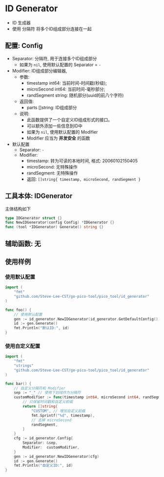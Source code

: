 # ID Generator

- ID 生成器
- 使用 分隔符 将多个ID组成部分连接在一起

## 配置: Config

- Separator: 分隔符, 用于连接多个ID组成部分
    - 如果为 `nil`, 使用默认配置的 Separator = `-`
- Modifier: ID组成部分编辑器,
    - 参数:
        - timestamp int64: 当前时间-时间戳(秒级);
        - microSecond int64: 当前时间-毫秒部分;
        - randSegment string: 随机部分(uuid的前八个字符)
    - 返回值:
        - parts []string: ID组成部分
    - 说明:
        - 此函数提供了一个自定义ID组成形式的接口。
        - 可以额外添加一些信息到ID中
        - 如果为 `nil`, 使用默认配置的 Modifier
        - Modifier 应当为 **并发安全** 的函数
- 默认配置
    - Separator: `-`
    - Modifier:
        - timestamp: 转为可读的本地时间, 格式: 20060102150405
        - microSecond: 无特殊操作
        - randSegment: 无特殊操作
        - 返回: `[]string{ timestamp, microSecond, randSegment }`

## 工具本体: IDGenerator

主体结构如下
```go
type IDGenerator struct {}
func NewIDGenerator(config Config) *IDGenerator {}
func (tool *IDGenerator) Generate() string {}
```

## 辅助函数: 无

## 使用样例

### 使用默认配置

```go
import (
    "fmt"
    "github.com/Steve-Lee-CST/go-pico-tool/pico_tool/id_generator"
)

func foo() {
    // 使用默认配置
    gen := id_generator.NewIDGenerator(id_generator.GetDefaultConfig())
    id := gen.Generate()
    fmt.Println("默认ID:", id)
}
```

### 使用自定义配置

```go
import (
    "fmt"
    "strings"
    "github.com/Steve-Lee-CST/go-pico-tool/pico_tool/id_generator"
)

func bar() {
    // 自定义分隔符和 Modifier
    sep := "_" // 使用下划线作为分隔符
    customModifier := func(timestamp int64, microSecond int64, randSegment string) []string {
        // 只保留时间戳和自定义前缀
        return []string{
            "CUSTOM", // 增加自定义前缀
            fmt.Sprintf("%d", timestamp),
            // 去掉 microSecond
            randSegment,
        }
    }
    cfg := id_generator.Config{
        Separator: &sep,
        Modifier:  customModifier,
    }
    gen := id_generator.NewIDGenerator(cfg)
    id := gen.Generate()
    fmt.Println("自定义ID:", id)
}
```




